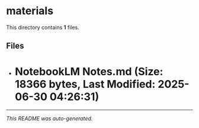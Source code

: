 # materials

This directory contains **1** files.

## Files

- # NotebookLM Notes.md (Size: 18366 bytes, Last Modified: 2025-06-30 04:26:31)

---
*This README was auto-generated.*
